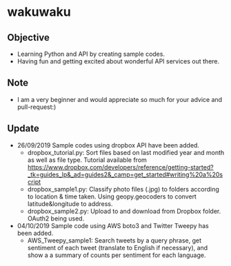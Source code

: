 # wakuwaku

## Objective
* Learning Python and API by creating sample codes.
* Having fun and getting excited about wonderful API services out there.

## Note 
* I am a very beginner and would appreciate so much for your advice and pull-request:)

## Update
* 26/09/2019 Sample codes using dropbox API have been added. 
    - dropbox_tutorial.py: Sort files based on last modified year and month as well as file type. Tutorial available from https://www.dropbox.com/developers/reference/getting-started?_tk=guides_lp&_ad=guides2&_camp=get_started#writing%20a%20script
    - dropbox_sample1.py: Classify photo files (.jpg) to folders according to location & time taken. Using geopy.geocoders to convert latitude&longitude to address. 
    - dropbox_sample2.py: Upload to and download from Dropbox folder. OAuth2 being used. 
* 04/10/2019 Sample code using AWS boto3 and Twitter Tweepy has been added. 
    - AWS_Tweepy_sample1: Search tweets by a query phrase, get sentiment of each tweet (translate to English if necessary), and show a a summary of counts per sentiment for each language.  
